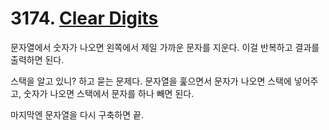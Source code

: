 # 3174. [Clear Digits](./3174.cpp)

문자열에서 숫자가 나오면 왼쪽에서 제일 가까운 문자를 지운다. 이걸 반복하고 결과를 출력하면 된다.

스택을 알고 있니? 하고 묻는 문제다. 문자열을 훑으면서 문자가 나오면 스택에 넣어주고, 숫자가 나오면 스택에서 문자를 하나 빼면 된다.

마지막엔 문자열을 다시 구축하면 끝.
